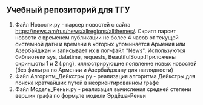 ## Учебный репозиторий для ТГУ 
1. Файл Новости.py  - парсер новостей с сайта https://news.am/rus/news/allregions/allthemes/.
   Cкрипт парсит новости с временем публикации не более 4 часов от текущей системной даты и времени в которых упоминается Армения или Азербайджан и записывает их в лог-файл "News".
   Используются библиотеки sys, datetime, requests, BeautifulSoup.Приложены скриншоты 1 и 2 (.png), иллюстрирующие появление новых новостей (без фильтра по Армении и Азербайджану для наглядности)
2. Файл Алгоритм_Дейкстры.py  - реализация алгоритма Дейкстры для поиска кратчайших путей в неориентированном графе
3. Файл Модель_Реньи.py - реализация вычисления средней степени вершин графа по формуле модели Эрдёша-Реньи   
